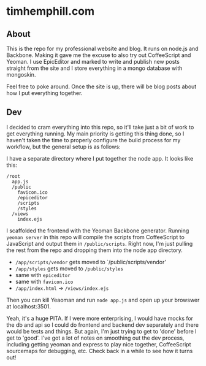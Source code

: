 # timhemphill.com

## About
This is the repo for my professional website and blog. It runs on node.js and Backbone. Making it gave me the excuse to also try out CoffeeScript and Yeoman. I use EpicEditor and marked to write and publish new posts straight from the site and I store everything in a mongo database with mongoskin.

Feel free to poke around. Once the site is up, there will be blog posts about how I put everything together.

## Dev
I decided to cram everything into this repo, so it'll take just a bit of work to get everything running. My main priority is getting this thing done, so I haven't taken the time to properly configure the build process for my workflow, but the general setup is as follows:

I have a separate directory where I put together the node app. It looks like this:

```
/root
  app.js
  /public
    favicon.ico
    /epiceditor
    /scripts
    /styles
  /views
    index.ejs
```

I scaffolded the frontend with the Yeoman Backbone generator. Running `yeoman server` in this repo will compile the scripts from CoffeeScript to JavaScript and output them in `/public/scripts`. Right now, I'm just pulling the rest from the repo and dropping them into the node app directory.

* `/app/scripts/vendor` gets moved to `/public/scripts/vendor'
* `/app/styles` gets moved to `/public/styles`
* same with `epiceditor`
* same with `favicon.ico`
* `/app/index.html` -> `/views/index.ejs`

Then you can kill Yeaoman and run `node app.js` and open up your browswer at localhost:3501.

Yeah, it's a huge PITA. If I were more enterprising, I would have mocks for the db and api so I could do frontend and backend dev separately and there would be tests and things. But again, I'm just trying to get to 'done' before I get to 'good'. I've got a lot of notes on smoothing out the dev process, including getting yeoman and express to play nice together, CoffeeScript sourcemaps for debugging, etc. Check back in a while to see how it turns out!